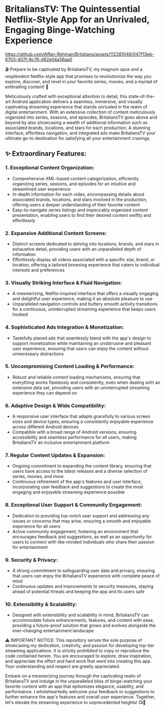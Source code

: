 # BritaliansTV: The Quintessential Netflix-Style App for an Unrivaled, Engaging Binge-Watching Experience


https://github.com/Affan-Rehman/Britalians/assets/112381046/047f13eb-6703-407f-8c76-d92e04a56aa0


🎬 Prepare to be captivated by BritaliansTV, my magnum opus and a resplendent Netflix-style app that promises to revolutionize the way you explore, discover, and revel in your favorite series, movies, and a myriad of enthralling content! 🍿

Meticulously crafted with exceptional attention to detail, this state-of-the-art Android application delivers a seamless, immersive, and visually captivating streaming experience that stands unrivaled in the realm of digital entertainment. With an extensive collection of content meticulously organized into series, seasons, and episodes, BritaliansTV goes above and beyond by also showcasing a wealth of additional information such as associated brands, locations, and stars for each production. A stunning interface, effortless navigation, and integrated ads make BritaliansTV your ultimate go-to destination for satisfying all your entertainment cravings.

## ✨ Extraordinary Features:

### 1. Exceptional Content Organization:
   - Comprehensive XML-based content categorization, efficiently organizing series, seasons, and episodes for an intuitive and streamlined user experience
   - In-depth information for each video, encompassing details about associated brands, locations, and stars involved in the production, offering users a deeper understanding of their favorite content
   - Easy-to-navigate series listings and impeccably organized content presentation, enabling users to find their desired content swiftly and effortlessly

### 2. Expansive Additional Content Screens:
   - Distinct screens dedicated to delving into locations, brands, and stars in exhaustive detail, providing users with an unparalleled depth of information
   - Effortlessly display all videos associated with a specific star, brand, or location, offering a tailored browsing experience that caters to individual interests and preferences

### 3. Visually Striking Interface & Fluid Navigation:
   - A mesmerizing, Netflix-inspired interface that offers a visually engaging and delightful user experience, making it an absolute pleasure to use
   - Unparalleled navigation controls and buttery smooth activity transitions for a continuous, uninterrupted streaming experience that keeps users hooked

### 4. Sophisticated Ads Integration & Monetization:
   - Tastefully placed ads that seamlessly blend with the app's design to support monetization while maintaining an unobtrusive and pleasant user experience, ensuring that users can enjoy the content without unnecessary distractions

### 5. Uncompromising Content Loading & Performance:
   - Robust and reliable content loading mechanisms, ensuring that everything works flawlessly and consistently, even when dealing with an extensive data set, providing users with an uninterrupted streaming experience they can depend on

### 6. Adaptive Design & Wide Compatibility:
   - A responsive user interface that adapts gracefully to various screen sizes and device types, ensuring a consistently enjoyable experience across different Android devices
   - Compatible with a broad range of Android versions, ensuring accessibility and seamless performance for all users, making BritaliansTV an inclusive entertainment platform

### 7. Regular Content Updates & Expansion:
   - Ongoing commitment to expanding the content library, ensuring that users have access to the latest releases and a diverse selection of series, movies, and more
   - Continuous refinement of the app's features and user interface, incorporating user feedback and suggestions to create the most engaging and enjoyable streaming experience possible

### 8. Exceptional User Support & Community Engagement:
   - Dedication to providing top-notch user support and addressing any issues or concerns that may arise, ensuring a smooth and enjoyable experience for all users
   - Active community engagement, fostering an environment that encourages feedback and suggestions, as well as an opportunity for users to connect with like-minded individuals who share their passion for entertainment

### 9. Security & Privacy:
   - A strong commitment to safeguarding user data and privacy, ensuring that users can enjoy the BritaliansTV experience with complete peace of mind
   - Continuous updates and improvements to security measures, staying ahead of potential threats and keeping the app and its users safe

### 10. Extensibility & Scalability:
   - Designed with extensibility and scalability in mind, BritaliansTV can accommodate future enhancements, features, and content with ease, providing a future-proof solution that grows and evolves alongside the ever-changing entertainment landscape

⚠️ IMPORTANT NOTICE: This repository serves the sole purpose of showcasing my dedication, creativity, and passion for developing top-tier streaming applications. It is strictly prohibited to copy or reproduce the code contained herein. You are encouraged to explore, draw inspiration, and appreciate the effort and hard work that went into creating this app. Your understanding and respect are greatly appreciated.

Embark on a mesmerizing journey through the captivating realm of BritaliansTV and indulge in the unparalleled bliss of binge-watching your favorite content with an app that epitomizes elegance, usability, and performance. I wholeheartedly welcome your feedback or suggestions to further enhance the app's features and overall user experience. Together, let's elevate the streaming experience to unprecedented heights! 📺🌟

